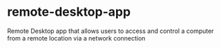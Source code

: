# remote-desktop-app
Remote Desktop app that allows users to access and control a computer from a remote location via a network connection
